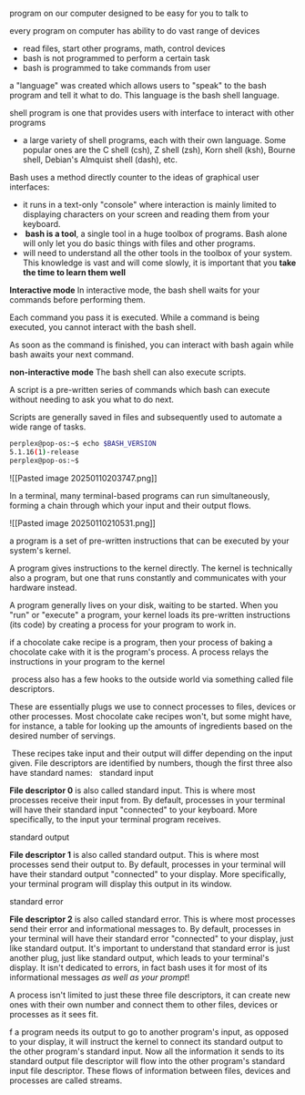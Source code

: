 program on our computer designed to be easy for you to talk to 

every program on computer has ability to do vast range of devices 
- read files, start other programs, math, control devices
- bash is not programmed to perform a certain task 
- bash is programmed to take commands from user 

a "language" was created which allows users to "speak" to the bash program and tell it what to do. This language is the bash shell language.

shell program is one that provides users with interface to interact with other programs 
- a large variety of shell programs, each with their own language. Some popular ones are the C shell (csh), Z shell (zsh), Korn shell (ksh), Bourne shell, Debian's Almquist shell (dash), etc.

Bash uses a method directly counter to the ideas of graphical user interfaces:
 - it runs in a text-only "console" where interaction is mainly limited to displaying characters on your screen and reading them from your keyboard.
 -  **bash is a tool**, a single tool in a huge toolbox of programs. Bash alone will only let you do basic things with files and other programs.
 - will need to understand all the other tools in the toolbox of your system. This knowledge is vast and will come slowly, it is important that you **take the time to learn them well**


**Interactive mode**
In interactive mode, the bash shell waits for your commands before performing them. 

Each command you pass it is executed. While a command is being executed, you cannot interact with the bash shell. 

As soon as the command is finished, you can interact with bash again while bash awaits your next command.

**non-interactive mode**
The bash shell can also execute scripts. 

A script is a pre-written series of commands which bash can execute without needing to ask you what to do next. 

Scripts are generally saved in files and subsequently used to automate a wide range of tasks.

```bash
perplex@pop-os:~$ echo $BASH_VERSION
5.1.16(1)-release
perplex@pop-os:~$ 
```

![[Pasted image 20250110203747.png]]

In a terminal, many terminal-based programs can run simultaneously, forming a chain through which your input and their output flows.

![[Pasted image 20250110210531.png]]

a program is a set of pre-written instructions that can be executed by your system's kernel. 

A program gives instructions to the kernel directly. The kernel is technically also a program, but one that runs constantly and communicates with your hardware instead.

A program generally lives on your disk, waiting to be started. When you "run" or "execute" a program, your kernel loads its pre-written instructions (its code) by creating a process for your program to work in.

if a chocolate cake recipe is a program, then your process of baking a chocolate cake with it is the program's process. A process relays the instructions in your program to the kernel

 process also has a few hooks to the outside world via something called file descriptors.

These are essentially plugs we use to connect processes to files, devices or other processes. Most chocolate cake recipes won't, but some might have, for instance, a table for looking up the amounts of ingredients based on the desired number of servings.

 These recipes take input and their output will differ depending on the input given. File descriptors are identified by numbers, though the first three also have standard names:
 
standard input

**File descriptor 0** is also called standard input. This is where most processes receive their input from. By default, processes in your terminal will have their standard input "connected" to your keyboard. More specifically, to the input your terminal program receives.

standard output

**File descriptor 1** is also called standard output. This is where most processes send their output to. By default, processes in your terminal will have their standard output "connected" to your display. More specifically, your terminal program will display this output in its window.


standard error

**File descriptor 2** is also called standard error. This is where most processes send their error and informational messages to. By default, processes in your terminal will have their standard error "connected" to your display, just like standard output. It's important to understand that standard error is just another plug, just like standard output, which leads to your terminal's display. It isn't dedicated to errors, in fact bash uses it for most of its informational messages _as well as your prompt_!

A process isn't limited to just these three file descriptors, it can create new ones with their own number and connect them to other files, devices or processes as it sees fit.

f a program needs its output to go to another program's input, as opposed to your display, it will instruct the kernel to connect its standard output to the other program's standard input. Now all the information it sends to its standard output file descriptor will flow into the other program's standard input file descriptor. These flows of information between files, devices and processes are called streams.

